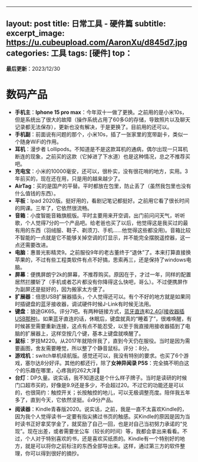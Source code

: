 
---
layout: post
title: 日常工具 - 硬件篇
subtitle: 
excerpt_image: https://u.cubeupload.com/AaronXu/d845d7.jpg
categories: 工具
tags: [硬件]
top：
---
**最后更新**：2023/12/30
# 数码产品
- **手机主**：**Iphone 15 pro max**：今年双十一做了更换。之前用的是小米10s，但是系统出了很大的故障（操作系统占用了60多G的存储，导致照片以及聊天记录都无法保存），更新也没有解决，于是更换了。目前用的还可以。
- **手机副**：前面说有问题的那个，小米10s，插了一张家里的宽带副卡，类似一个随身WiFi的作用。
- **耳机**：漫步者 Lollipods。不知道是不是这款耳机的通病，偶尔出现一只耳机断连的现象，之前买的这款（它掉进了下水道）也是这种情况，总之不推荐买吧。
- **充电宝**：小米的10000毫安，还可以，很朴实，没有很花哨的地方，实用。3年前买的，现在还在用，只是用的越来越少了。
- **AirTag**：买的是国产的平替。平时都放在包里，防止丢了（虽然我包里也没有什么值钱的东西）。
- **平板**：Ipad 2020版。挺好用的，看剧记笔记都挺好。之前用它看了很长时间的网课。三年了，它依然很流畅。
- **音箱**：小度智能音箱旗舰版。平时主要用来开空调，出门前问问天气，听听歌，个人觉得7分的一个产品吧。给老爸也买了以后，他觉得这是我买过的最有用的东西（羽绒服、鞋子、剃须刀、手机......他觉得这些都没用)。音箱比较不智能的一点就是它不能够关掉空调的灯显示，并不能完全摆脱遥控器，这一点还需要改进。
- **电脑**：惠普光影精灵9。之前服役9年的老古董终于“退休”了。本来打算直接换苹果的，不过有些工程类软件有点不好搞，思索再三，还是保持了windows电脑。
- **屏幕**：便携屏朗宁2k的屏幕，不推荐购买。原因在于，才过一年，同样的配置居然拦腰斩了（手机或者芯片都没有你降得这么快吧，哥么）。不过便携屏作为副屏还是挺好的，因为搬家太方便了。
- **扩展器**：倍思USB扩展器插头，个人觉得还可以。有个不好的地方就是如果同时插键盘的蓝牙接收器，调试硬件时候J-Link有时候无法用。
- **键盘**：狼途GK65。评分7吧。有两种链接方式，<u>蓝牙直连</u>和<u>2.4G(接收器插USB那种)</u>。如果蓝牙直连的话，休眠后，键盘就真的“睡着了”，很难唤醒，有时候甚至需要重新连接，这点有点不能忍受，以至于我直接用接收器插到了电脑的扩展器上，这样空按几个键，基本上键盘就唤醒了。
- **鼠标**：罗技M220。从2017年就陪伴我了，直到今天仍在服役。当时是因为需要画图，舍友需要睡觉，所以整了个静音鼠标。评分：8分。
- **游戏机**：switch单机续航版。感觉还可以，我没有特别的要求。也买了6个游戏，塞尔达8分好评。其他的都还行，除了**女神异闻录 P5S**：完全搞不明白这个的乐趣在哪里，心疼我的262大洋🥹
- **台灯**：DP久量。说实话，我不知道这是个什么样子牌子。当时是读研的时候门口超市买的，好像是9.9还是多少，不会超过20。不过它的功能还是可以的，也很简约：触控开关；长按触控的地儿，可以无极调整亮度。陪伴我五年多了，直到今天，它依然坚挺。👍9分产品。
- **阅读器**：Kindle青春版2020。说实话，之前，我是一直不太喜欢Kindle的，因为我个人觉得读书一定要有指尖拂过书页的触感。买Kindle的原因是因为当时读书正好拿奖学金了，就奖励了自己一回，也是对自己当初努力承诺的“兑现”。现在出差，或者需要坐公车（较长的时间）等，我都会拿出来看看。不过，个人对于特别喜欢的书，还是喜欢买纸质的。Kindle有一个特别好的地方，就是可以将你之前标注的东西全部导出来。这样，通过第三方的软件整理，你可以得到很好的摘抄。
